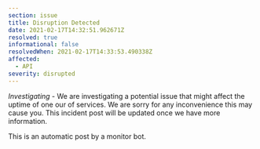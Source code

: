 ```yaml
---
section: issue
title: Disruption Detected
date: 2021-02-17T14:32:51.962671Z
resolved: true
informational: false
resolvedWhen: 2021-02-17T14:33:53.490338Z
affected:
  - API
severity: disrupted
---
```

*Investigating* - We are investigating a potential issue that might affect the uptime of one our of services. We are sorry for any inconvenience this may cause you. This incident post will be updated once we have more information.

This is an automatic post by a monitor bot.
        